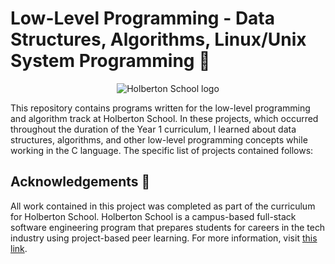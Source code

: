 # Low-Level Programming - Data Structures, Algorithms, Linux/Unix System Programming :office:

<p align="center">
  <img
    src="http://www.holbertonschool.com/holberton-logo.png"
    alt="Holberton School logo">
</p>


This repository contains programs written for the low-level programming and
algorithm track at Holberton School. In these projects, which  occurred
throughout the duration of the Year 1 curriculum, I learned about data
structures, algorithms, and other low-level programming concepts while
working in the C language. The specific list of projects contained follows:


## Acknowledgements :pray:

All work contained in this project was completed as part of the curriculum for
Holberton School. Holberton School is a campus-based full-stack software
engineering program that prepares students for careers in the tech industry
using project-based peer learning. For more information, visit
[this link](https://www.holbertonschool.com/).

